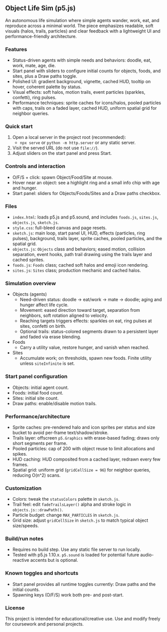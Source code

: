 ## Object Life Sim (p5.js)

An autonomous life simulation where simple agents wander, work, eat, and reproduce across a minimal world. The piece emphasizes readable, soft visuals (halos, trails, particles) and clear feedback with a lightweight UI and performance-friendly architecture.

### Features
- Status-driven agents with simple needs and behaviors: doodle, eat, work, mate, age, die.
- Start panel with sliders to configure initial counts for objects, foods, and sites, plus a Draw paths toggle.
- Polished UI: gradient background, vignette, cached HUD, tooltip on hover, coherent palette by status.
- Visual effects: soft halos, motion trails, event particles (sparkles, confetti), ring pulses.
- Performance techniques: sprite caches for icons/halos, pooled particles with caps, trails on a faded layer, cached HUD, uniform spatial grid for neighbor queries.

### Quick start
1. Open a local server in the project root (recommended):
   - `npx serve` or `python -m http.server` or any static server.
2. Visit the served URL (do not use `file://`).
3. Adjust sliders on the start panel and press Start.

### Controls and interaction
- O/F/S + click: spawn Object/Food/Site at mouse.
- Hover near an object: see a highlight ring and a small info chip with age and hunger.
- Start panel: sliders for Objects/Foods/Sites and a Draw paths checkbox.

### Files
- `index.html`: loads p5.js and p5.sound, and includes `foods.js`, `sites.js`, `objects.js`, `sketch.js`.
- `style.css`: full-bleed canvas and page resets.
- `sketch.js`: main loop, start panel UI, HUD, effects (particles, ring pulses), background, trails layer, sprite caches, pooled particles, and the spatial grid.
- `objects.js`: `Objects` class and behaviors; eased motion, collision separation, event hooks, path trail drawing using the trails layer and cached sprites.
- `foods.js`: `Foods` class; cached soft halos and emoji icon rendering.
- `sites.js`: `Sites` class; production mechanic and cached halos.

### Simulation overview
- Objects (agents)
  - Need-driven status: doodle → eat/work → mate → doodle; aging and hunger affect life cycle.
  - Movement: eased direction toward target, separation from neighbors, soft rotation aligned to velocity.
  - Reaching targets triggers effects: sparkles on eat, ring pulses at sites, confetti on birth.
  - Optional trails: status-colored segments drawn to a persistent layer and faded via erase blending.
- Foods
  - Carry a utility value, restore hunger, and vanish when reached.
- Sites
  - Accumulate work; on thresholds, spawn new foods. Finite utility unless `siteInfinite` is set.

### Start panel configuration
- Objects: initial agent count.
- Foods: initial food count.
- Sites: initial site count.
- Draw paths: enable/disable motion trails.

### Performance/architecture
- Sprite caches: pre-rendered halo and icon sprites per status and size bucket to avoid per-frame text/shadow/stroke.
- Trails layer: offscreen `p5.Graphics` with erase-based fading; draws only short segments per frame.
- Pooled particles: cap of 200 with object reuse to limit allocations and spikes.
- HUD caching: HUD composited from a cached layer, redrawn every few frames.
- Spatial grid: uniform grid (`gridCellSize = 96`) for neighbor queries, reducing O(n^2) scans.

### Customization
- Colors: tweak the `statusColors` palette in `sketch.js`.
- Trail feel: edit `fadeTrailsLayer()` alpha and stroke logic in `objects.js::drawPath()`.
- Particle budget: change `MAX_PARTICLES` in `sketch.js`.
- Grid size: adjust `gridCellSize` in `sketch.js` to match typical object size/speeds.

### Build/run notes
- Requires no build step. Use any static file server to run locally.
- Tested with p5.js 1.10.x. `p5.sound` is loaded for potential future audio-reactive accents but is optional.

### Known toggles and shortcuts
- Start panel provides all runtime toggles currently: Draw paths and the initial counts.
- Spawning keys (O/F/S) work both pre- and post-start.

### License
This project is intended for educational/creative use. Use and modify freely for coursework and personal projects.

